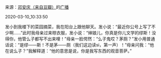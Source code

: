 来源：[邓安庆（来自豆瓣）](https://www.douban.com/people/renjiananhuo/)的[广播](https://www.douban.com/people/renjiananhuo/status/2859346475/)


2020-03-10_10:33:50


发小到我楼下的菜园摘菜，我在阳台上跟他聊天。发小说：“最近你公号上写了不少啊……”此时我母亲过来晾衣服，发小说：“婶娘儿，你真是你儿文学的缪斯！没得你，他管么子都写不出来哩！”母亲一脸愕然：“么子鬼哎？茅厕？”发小用普通话说：“是缪——斯！不是茅——厕（我们这边读si，第一声）！”母亲问我：“他在说么子？”我解释道：“他的意思是说，你是我写东西的观音菩萨。”
